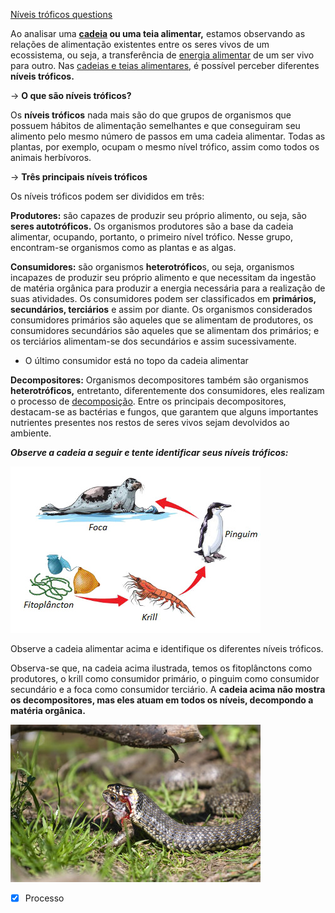 [Níveis tróficos questions](N%C3%ADveis%20tr%C3%B3ficos%20questions.md)

Ao analisar uma
**[cadeia](https://mundoeducacao.uol.com.br/biologia/cadeia-alimentar.htm)
ou uma teia alimentar,** estamos observando as relações de alimentação
existentes entre os seres vivos de um ecossistema, ou seja, a
transferência de [energia
alimentar](https://mundoeducacao.uol.com.br/biologia/fluxo-energia.htm)
de um ser vivo para outro. Nas [cadeias e teias
alimentares](https://mundoeducacao.uol.com.br/biologia/cadeia-teia-alimentar.htm),
é possível perceber diferentes **níveis tróficos.**

→ **O que são níveis tróficos?**

Os **níveis tróficos** nada mais são do que grupos de organismos que
possuem hábitos de alimentação semelhantes e que conseguiram seu
alimento pelo mesmo número de passos em uma cadeia alimentar. Todas as
plantas, por exemplo, ocupam o mesmo nível trófico, assim como todos os
animais herbívoros.

→ **Três principais níveis tróficos**

Os níveis tróficos podem ser divididos em três:

**Produtores:** são capazes de produzir seu próprio alimento, ou
seja, são **seres autotróficos.** Os organismos produtores são a base da
cadeia alimentar, ocupando, portanto, o primeiro nível trófico. Nesse
grupo, encontram-se organismos como as plantas e as algas.

**Consumidores:** são organismos **heterotrófico**s, ou seja, organismos
incapazes de produzir seu próprio alimento e que necessitam da ingestão
de matéria orgânica para produzir a energia necessária para a realização
de suas atividades. Os consumidores podem ser classificados em
**primários, secundários, terciários** e assim por diante. Os organismos
considerados consumidores primários são aqueles que se alimentam de
produtores, os consumidores secundários são aqueles que se alimentam dos
primários; e os terciários alimentam-se dos secundários e assim
sucessivamente.

-   O último consumidor está no topo da cadeia alimentar

**Decompositores:** Organismos decompositores também são organismos
**heterotróficos,** entretanto, diferentemente dos consumidores, eles
realizam o processo de
[decomposição](https://mundoeducacao.uol.com.br/biologia/decomposicao.htm).
Entre os principais decompositores, destacam-se as bactérias e fungos,
que garantem que alguns importantes nutrientes presentes nos restos de
seres vivos sejam devolvidos ao ambiente.

***Observe a cadeia a seguir e tente identificar seus níveis
tróficos:***

![](Imagens/Pasted%20image%2020201023113425.png)

Observe a cadeia alimentar acima e identifique os diferentes níveis tróficos.

Observa-se que, na cadeia acima ilustrada, temos os fitoplânctons como
produtores, o krill como consumidor primário, o pinguim como consumidor
secundário e a foca como consumidor terciário. A **cadeia acima não
mostra os decompositores, mas eles atuam em todos os níveis, decompondo
a matéria orgânica.**

![](Imagens/Pasted%20image%2020201023113512.png)

- [x] Processo 
